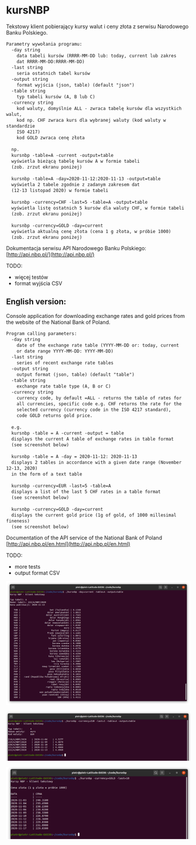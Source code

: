 # kursNBP
Tekstowy klient pobierający kursy walut i ceny złota z serwisu Narodowego Banku Polskiego.

    Parametry wywołania programu:
      -day string
        data tabeli kursów (RRRR-MM-DD lub: today, current lub zakres 
        dat RRRR-MM-DD:RRRR-MM-DD)
      -last string
        seria ostatnich tabel kursów
      -output string
        format wyjścia (json, table) (default "json")
      -table string
        typ tabeli kursów (A, B lub C)
      -currency string
        kod waluty, domyślnie ALL - zwraca tabelę kursów dla wszystkich walut, 
        kod np. CHF zwraca kurs dla wybranej waluty (kod waluty w standardzie 
        ISO 4217)
        kod GOLD zwraca cenę złota

      np. 
      kursnbp -table=A -current -output=table
      wyświetla bieżącą tabelę kursów A w formie tabeli 
      (zob. zrzut ekranu poniżej)

      kursnbp -table=A -day=2020-11-12:2020-11-13 -output=table
      wyświetla 2 tabele zgodnie z zadanym zakresem dat 
      (12-13 listopad 2020) w formie tabeli

      kursnbp -currency=CHF -last=5 -table=A -output=table
      wyświetla listę ostatnich 5 kursów dla waluty CHF, w formie tabeli
      (zob. zrzut ekranu poniżej)

      kursnbp -currency=GOLD -day=current
      wyświetla aktualną cenę złota (cena 1 g złota, w próbie 1000)
      (zob. zrzut ekranu poniżej)

Dokumentacja serwisu API Narodowego Banku Polskiego: [http://api.nbp.pl/](http://api.nbp.pl/)

TODO:
  - więcej testów
  - format wyjścia CSV


## English version:

Console application for downloading exchange rates and gold prices from the website of the National Bank of Poland.

    Program calling parameters:
      -day string
        date of the exchange rate table (YYYY-MM-DD or: today, current 
        or date range YYYY-MM-DD: YYYY-MM-DD)
      -last string
        series of recent exchange rate tables
      -output string
        output format (json, table) (default "table")
      -table string
        exchange rate table type (A, B or C)
      -currency string
        currency code, by default =ALL - returns the table of rates for 
        all currencies, specific code e.g. CHF returns the rate for the 
        selected currency (currency code in the ISO 4217 standard),
        code GOLD returns gold price.

      e.g.
      kursnbp -table = A -current -output = table
      displays the current A table of exchange rates in table format 
      (see screenshot below)

      kursnbp -table = A -day = 2020-11-12: 2020-11-13
      displays 2 tables in accordance with a given date range (November 12-13, 2020) 
      in the form of a text table

      kursnbp -currency=EUR -last=5 -table=A
      displays a list of the last 5 CHF rates in a table format
      (see screenshot below)

      kursnbp -currency=GOLD -day=current
      displays the current gold price (1g of gold, of 1000 millesimal fineness)
      (see screenshot below)

Documentation of the API service of the National Bank of Poland
[http://api.nbp.pl/en.html](http://api.nbp.pl/en.html)


TODO:

  - more tests
  - output format CSV


![Screen](/doc/kursnbp.png)

![Screen](/doc/kursnbp2.png)

![Screen](/doc/kursnbp_gold.png)